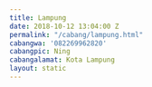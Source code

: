 ```yaml
---
title: Lampung
date: 2018-10-12 13:04:00 Z
permalink: "/cabang/lampung.html"
cabangwa: '082269962820'
cabangpic: Ning
cabangalamat: Kota Lampung
layout: static
---
```



